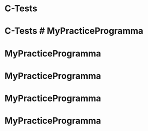 # C-Tests
# C-Tests # MyPracticeProgramma
# MyPracticeProgramma
# MyPracticeProgramma
# MyPracticeProgramma
# MyPracticeProgramma
